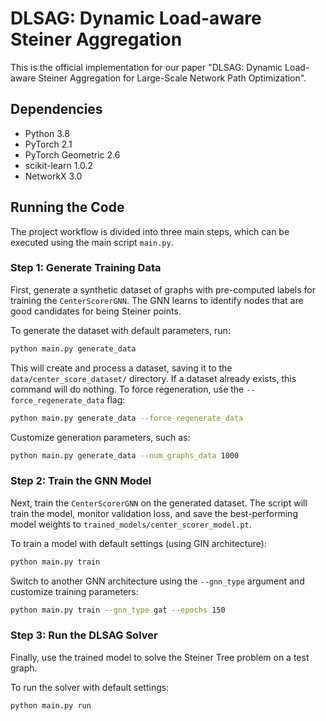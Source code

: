 # DLSAG: Dynamic Load-aware Steiner Aggregation

This is the official implementation for our paper "DLSAG: Dynamic Load-aware Steiner Aggregation for Large-Scale Network Path Optimization".

## Dependencies
- Python 3.8
- PyTorch 2.1
- PyTorch Geometric 2.6
- scikit-learn 1.0.2
- NetworkX 3.0

## Running the Code

The project workflow is divided into three main steps, which can be executed using the main script `main.py`.

### Step 1: Generate Training Data

First, generate a synthetic dataset of graphs with pre-computed labels for training the `CenterScorerGNN`. The GNN learns to identify nodes that are good candidates for being Steiner points.

To generate the dataset with default parameters, run:

```bash
python main.py generate_data
```

This will create and process a dataset, saving it to the `data/center_score_dataset/` directory. If a dataset already exists, this command will do nothing. To force regeneration, use the `--force_regenerate_data` flag:

```bash
python main.py generate_data --force_regenerate_data
```

Customize generation parameters, such as:

```bash
python main.py generate_data --num_graphs_data 1000
```

### Step 2: Train the GNN Model

Next, train the `CenterScorerGNN` on the generated dataset. The script will train the model, monitor validation loss, and save the best-performing model weights to `trained_models/center_scorer_model.pt`.

To train a model with default settings (using GIN architecture):
```bash
python main.py train
```

Switch to another GNN architecture using the `--gnn_type` argument and customize training parameters:
```bash
python main.py train --gnn_type gat --epochs 150
```

### Step 3: Run the DLSAG Solver

Finally, use the trained model to solve the Steiner Tree problem on a test graph.

To run the solver with default settings:
```bash
python main.py run
```
